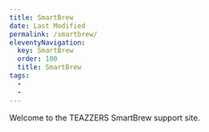 ```yaml
---
title: SmartBrew
date: Last Modified 
permalink: /smartbrew/
eleventyNavigation:
  key: SmartBrew 
  order: 100
  title: SmartBrew
tags:
  -  
  - 
---
```

Welcome to the TEAZZERS SmartBrew support site.



